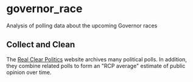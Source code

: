 governor_race
=============

Analysis of polling data about the upcoming Governor races


## Collect and Clean
The [Real Clear Politics](http://www.realclearpolitics.com) website archives many political polls. In addition, they combine related polls to form an "RCP average" estimate of public opinion over time.
